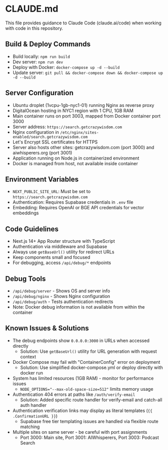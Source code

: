# CLAUDE.md

This file provides guidance to Claude Code (claude.ai/code) when working with code in this repository.

## Build & Deploy Commands
- Build locally: `npm run build`
- Dev server: `npm run dev`
- Deploy with Docker: `docker-compose up -d --build`
- Update server: `git pull && docker-compose down && docker-compose up -d --build`

## Server Configuration
- Ubuntu droplet (1vcpu-1gb-nyc1-01) running Nginx as reverse proxy
- DigitalOcean hosting in NYC1 region with 1 CPU, 1GB RAM
- Main container runs on port 3003, mapped from Docker container port 3000
- Server address: `https://search.getcrazywisdom.com`
- Nginx configuration in `/etc/nginx/sites-enabled/search.getcrazywisdom.com`
- Let's Encrypt SSL certificates for HTTPS
- Server also hosts other sites: getcrazywisdom.com (port 3000) and aiwhisperers.org (port 3001)
- Application running on Node.js in containerized environment
- Docker is managed from host, not available inside container

## Environment Variables
- `NEXT_PUBLIC_SITE_URL`: Must be set to `https://search.getcrazywisdom.com`
- Authentication: Requires Supabase credentials in `.env` file
- Embedding: Requires OpenAI or BGE API credentials for vector embeddings

## Code Guidelines
- Next.js 14+ App Router structure with TypeScript
- Authentication via middleware and Supabase
- Always use `getBaseUrl()` utility for redirect URLs 
- Keep components small and focused
- For debugging, access `/api/debug/*` endpoints

## Debug Tools
- `/api/debug/server` - Shows OS and server info
- `/api/debug/nginx` - Shows Nginx configuration
- `/api/debug/auth` - Tests authentication redirects
- Note: Docker debug information is not available from within the container

## Known Issues & Solutions
- The debug endpoints show `0.0.0.0:3000` in URLs when accessed directly
  - Solution: Use `getBaseUrl()` utility for URL generation with request context
- Docker Compose may fail with "ContainerConfig" error on deployment
  - Solution: Use simplified docker-compose.yml or deploy directly with docker run
- System has limited resources (1GB RAM) - monitor for performance issues
  - `NODE_OPTIONS="--max-old-space-size=512"` limits memory usage
- Authentication 404 errors at paths like `/auth/verify-email`
  - Solution: Added specific route handler for verify-email and catch-all auth handler
- Authentication verification links may display as literal templates (`{{ .ConfirmationURL }}`)
  - Supabase free tier templating issues are handled via flexible route matching
- Multiple sites on same server - be careful with port assignments
  - Port 3000: Main site, Port 3001: AIWhisperers, Port 3003: Podcast Search